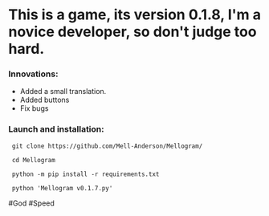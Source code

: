 # This is a game, its version 0.1.8, I'm a novice developer, so don't judge too hard.

### Innovations:

- Added a small translation.
- Added buttons
- Fix bugs

### Launch and installation:
```
 git clone https://github.com/Mell-Anderson/Mellogram/

 cd Mellogram

 python -m pip install -r requirements.txt 

 python 'Mellogram v0.1.7.py'
```
#God #Speed
